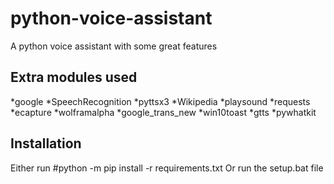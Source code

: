 # python-voice-assistant
A python voice assistant with some great features

## Extra modules used
*google
*SpeechRecognition
*pyttsx3
*Wikipedia
*playsound
*requests
*ecapture
*wolframalpha
*google_trans_new
*win10toast
*gtts
*pywhatkit

## Installation

Either run #python -m pip install -r requirements.txt
Or run the setup.bat file
